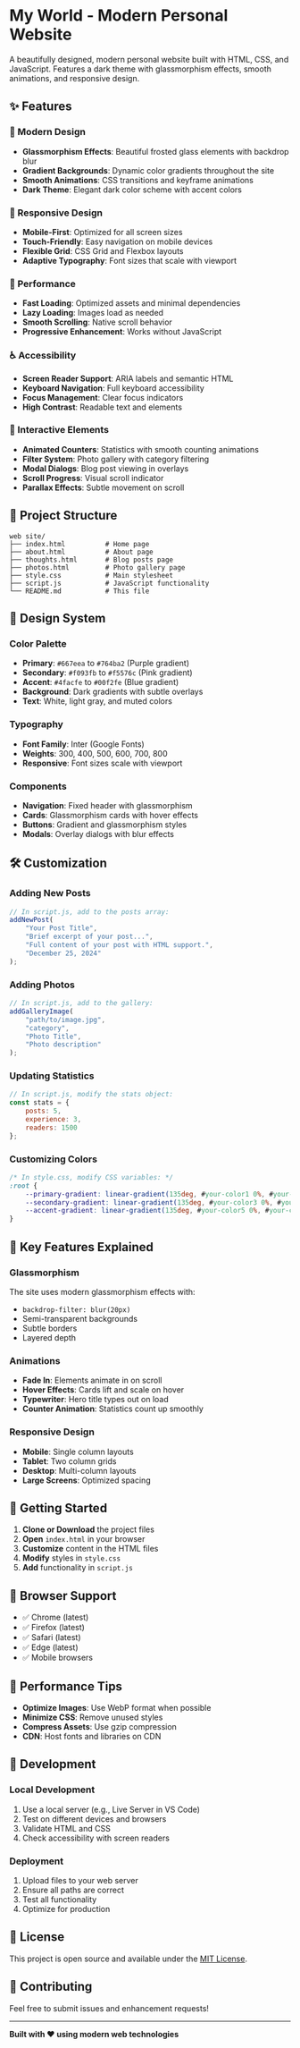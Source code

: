 # My World - Modern Personal Website

A beautifully designed, modern personal website built with HTML, CSS, and JavaScript. Features a dark theme with glassmorphism effects, smooth animations, and responsive design.

## ✨ Features

### 🎨 Modern Design
- **Glassmorphism Effects**: Beautiful frosted glass elements with backdrop blur
- **Gradient Backgrounds**: Dynamic color gradients throughout the site
- **Smooth Animations**: CSS transitions and keyframe animations
- **Dark Theme**: Elegant dark color scheme with accent colors

### 📱 Responsive Design
- **Mobile-First**: Optimized for all screen sizes
- **Touch-Friendly**: Easy navigation on mobile devices
- **Flexible Grid**: CSS Grid and Flexbox layouts
- **Adaptive Typography**: Font sizes that scale with viewport

### 🚀 Performance
- **Fast Loading**: Optimized assets and minimal dependencies
- **Lazy Loading**: Images load as needed
- **Smooth Scrolling**: Native scroll behavior
- **Progressive Enhancement**: Works without JavaScript

### ♿ Accessibility
- **Screen Reader Support**: ARIA labels and semantic HTML
- **Keyboard Navigation**: Full keyboard accessibility
- **Focus Management**: Clear focus indicators
- **High Contrast**: Readable text and elements

### 🎯 Interactive Elements
- **Animated Counters**: Statistics with smooth counting animations
- **Filter System**: Photo gallery with category filtering
- **Modal Dialogs**: Blog post viewing in overlays
- **Scroll Progress**: Visual scroll indicator
- **Parallax Effects**: Subtle movement on scroll

## 📁 Project Structure

```
web site/
├── index.html          # Home page
├── about.html          # About page
├── thoughts.html       # Blog posts page
├── photos.html         # Photo gallery page
├── style.css           # Main stylesheet
├── script.js           # JavaScript functionality
└── README.md           # This file
```

## 🎨 Design System

### Color Palette
- **Primary**: `#667eea` to `#764ba2` (Purple gradient)
- **Secondary**: `#f093fb` to `#f5576c` (Pink gradient)
- **Accent**: `#4facfe` to `#00f2fe` (Blue gradient)
- **Background**: Dark gradients with subtle overlays
- **Text**: White, light gray, and muted colors

### Typography
- **Font Family**: Inter (Google Fonts)
- **Weights**: 300, 400, 500, 600, 700, 800
- **Responsive**: Font sizes scale with viewport

### Components
- **Navigation**: Fixed header with glassmorphism
- **Cards**: Glassmorphism cards with hover effects
- **Buttons**: Gradient and glassmorphism styles
- **Modals**: Overlay dialogs with blur effects

## 🛠️ Customization

### Adding New Posts
```javascript
// In script.js, add to the posts array:
addNewPost(
    "Your Post Title",
    "Brief excerpt of your post...",
    "Full content of your post with HTML support.",
    "December 25, 2024"
);
```

### Adding Photos
```javascript
// In script.js, add to the gallery:
addGalleryImage(
    "path/to/image.jpg",
    "category",
    "Photo Title",
    "Photo description"
);
```

### Updating Statistics
```javascript
// In script.js, modify the stats object:
const stats = {
    posts: 5,
    experience: 3,
    readers: 1500
};
```

### Customizing Colors
```css
/* In style.css, modify CSS variables: */
:root {
    --primary-gradient: linear-gradient(135deg, #your-color1 0%, #your-color2 100%);
    --secondary-gradient: linear-gradient(135deg, #your-color3 0%, #your-color4 100%);
    --accent-gradient: linear-gradient(135deg, #your-color5 0%, #your-color6 100%);
}
```

## 🌟 Key Features Explained

### Glassmorphism
The site uses modern glassmorphism effects with:
- `backdrop-filter: blur(20px)`
- Semi-transparent backgrounds
- Subtle borders
- Layered depth

### Animations
- **Fade In**: Elements animate in on scroll
- **Hover Effects**: Cards lift and scale on hover
- **Typewriter**: Hero title types out on load
- **Counter Animation**: Statistics count up smoothly

### Responsive Design
- **Mobile**: Single column layouts
- **Tablet**: Two column grids
- **Desktop**: Multi-column layouts
- **Large Screens**: Optimized spacing

## 🚀 Getting Started

1. **Clone or Download** the project files
2. **Open** `index.html` in your browser
3. **Customize** content in the HTML files
4. **Modify** styles in `style.css`
5. **Add** functionality in `script.js`

## 📱 Browser Support

- ✅ Chrome (latest)
- ✅ Firefox (latest)
- ✅ Safari (latest)
- ✅ Edge (latest)
- ✅ Mobile browsers

## 🎯 Performance Tips

- **Optimize Images**: Use WebP format when possible
- **Minimize CSS**: Remove unused styles
- **Compress Assets**: Use gzip compression
- **CDN**: Host fonts and libraries on CDN

## 🔧 Development

### Local Development
1. Use a local server (e.g., Live Server in VS Code)
2. Test on different devices and browsers
3. Validate HTML and CSS
4. Check accessibility with screen readers

### Deployment
1. Upload files to your web server
2. Ensure all paths are correct
3. Test all functionality
4. Optimize for production

## 📄 License

This project is open source and available under the [MIT License](LICENSE).

## 🤝 Contributing

Feel free to submit issues and enhancement requests!

---

**Built with ❤️ using modern web technologies**
